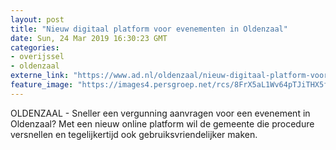 ```yaml
---
layout: post
title: "Nieuw digitaal platform voor evenementen in Oldenzaal"
date: Sun, 24 Mar 2019 16:30:23 GMT
categories: 
- overijssel 
- oldenzaal 
externe_link: "https://www.ad.nl/oldenzaal/nieuw-digitaal-platform-voor-evenementen-in-oldenzaal~a58f098f/"
feature_image: "https://images4.persgroep.net/rcs/8FrX5aL1Wv64pTJiTHX5fABEfSQ/diocontent/73323462/_fitwidth/400/?appId=21791a8992982cd8da851550a453bd7f&quality=0.7"
---
```


OLDENZAAL - Sneller een vergunning aanvragen voor een evenement in Oldenzaal?  Met een nieuw online platform wil de gemeente die procedure versnellen en tegelijkertijd ook gebruiksvriendelijker maken.
